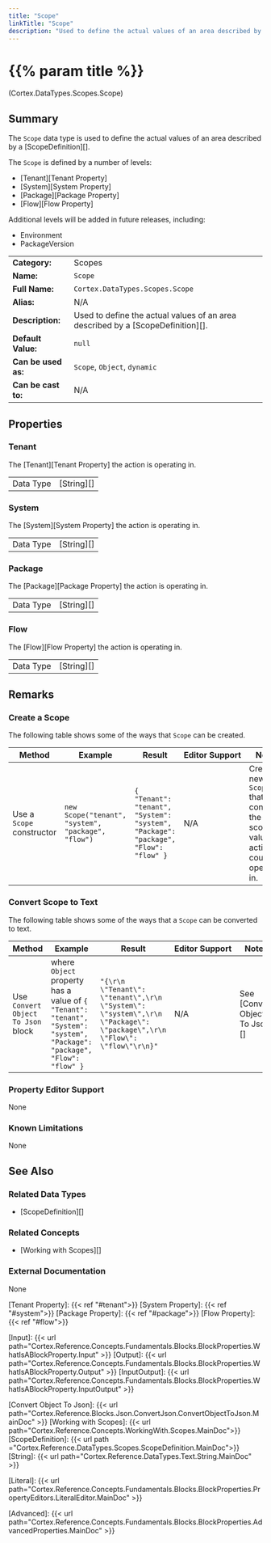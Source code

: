 ```yaml
---
title: "Scope"
linkTitle: "Scope"
description: "Used to define the actual values of an area described by a ScopeDefinition."
---
```


# {{% param title %}}

<p class="namespace">(Cortex.DataTypes.Scopes.Scope)</p>

## Summary

The `Scope` data type is used to define the actual values of an area described by a [ScopeDefinition][].

The `Scope` is defined by a number of levels:

- [Tenant][Tenant Property]
- [System][System Property]
- [Package][Package Property]
- [Flow][Flow Property]

Additional levels will be added in future releases, including:

- Environment
- PackageVersion

|                     |                                                         |
|---------------------|---------------------------------------------------------|
| **Category:**       | Scopes                                                  |
| **Name:**           | `Scope`                                                 |
| **Full Name:**      | `Cortex.DataTypes.Scopes.Scope`                         |
| **Alias:**          | N/A                                                     |
| **Description:**    | Used to define the actual values of an area described by a [ScopeDefinition][]. |
| **Default Value:**  | `null`                                                  |
| **Can be used as:** | `Scope`, `Object`, `dynamic`                            |
| **Can be cast to:** | N/A                                                     |

## Properties

### Tenant

The [Tenant][Tenant Property] the action is operating in.

|                 |                       |
|-----------------|-----------------------|
| Data Type       | [String][]            |

### System

The [System][System Property] the action is operating in.

|                 |                       |
|-----------------|-----------------------|
| Data Type       | [String][]       |

### Package

The [Package][Package Property] the action is operating in.

|                 |                       |
|-----------------|-----------------------|
| Data Type       | [String][]       |

### Flow

The [Flow][Flow Property] the action is operating in.

|                 |                       |
|-----------------|-----------------------|
| Data Type       | [String][]       |

## Remarks

### Create a Scope

The following table shows some of the ways that `Scope` can be created.

| Method                    | Example                                                               | Result                                                               | Editor&nbsp;Support | Notes                                                                                          |
|---------------------------|-----------------------------------------------------------------------|----------------------------------------------------------------------|---------------------|------------------------------------------------------------------------------------------------|
| Use a `Scope` constructor | `new Scope("tenant", "system", "package", "flow")` | `{ "Tenant": "tenant", "System": "system", "Package": "package", "Flow": "flow" }` | N/A          | Creates a new `Scope` that contains the scope values an action could be operating in. |

### Convert Scope to Text

The following table shows some of the ways that a `Scope` can be converted to text.

| Method                             | Example                                                                                                       | Result                                                                                      | Editor&nbsp;Support | Notes                          |
|------------------------------------|---------------------------------------------------------------------------------------------------------------|---------------------------------------------------------------------------------------------|---------------------|--------------------------------|
| Use `Convert Object To Json` block | where `Object` property has a value of `{ "Tenant": "tenant", "System": "system", "Package": "package", "Flow": "flow" }` | `"{\r\n \"Tenant\": \"tenant\",\r\n \"System\": \"system\",\r\n \"Package\": \"package\",\r\n \"Flow\": \"flow\"\r\n}"` | N/A                 | See [Convert Object To Json][] |

### Property Editor Support

None

### Known Limitations

None

## See Also

### Related Data Types

- [ScopeDefinition][]

### Related Concepts

- [Working with Scopes][]

### External Documentation

None

[Tenant Property]: {{< ref "#tenant">}}
[System Property]: {{< ref "#system">}}
[Package Property]: {{< ref "#package">}}
[Flow Property]: {{< ref "#flow">}}

[Input]: {{< url path="Cortex.Reference.Concepts.Fundamentals.Blocks.BlockProperties.WhatIsABlockProperty.Input" >}}
[Output]: {{< url path="Cortex.Reference.Concepts.Fundamentals.Blocks.BlockProperties.WhatIsABlockProperty.Output" >}}
[InputOutput]: {{< url path="Cortex.Reference.Concepts.Fundamentals.Blocks.BlockProperties.WhatIsABlockProperty.InputOutput" >}}

[Convert Object To Json]: {{< url path="Cortex.Reference.Blocks.Json.ConvertJson.ConvertObjectToJson.MainDoc" >}}
[Working with Scopes]: {{< url path="Cortex.Reference.Concepts.WorkingWith.Scopes.MainDoc">}}
[ScopeDefinition]: {{< url path ="Cortex.Reference.DataTypes.Scopes.ScopeDefinition.MainDoc">}}
[String]: {{< url path="Cortex.Reference.DataTypes.Text.String.MainDoc" >}}

[Literal]: {{< url path="Cortex.Reference.Concepts.Fundamentals.Blocks.BlockProperties.PropertyEditors.LiteralEditor.MainDoc" >}}

[Advanced]: {{< url path="Cortex.Reference.Concepts.Fundamentals.Blocks.BlockProperties.AdvancedProperties.MainDoc" >}}
